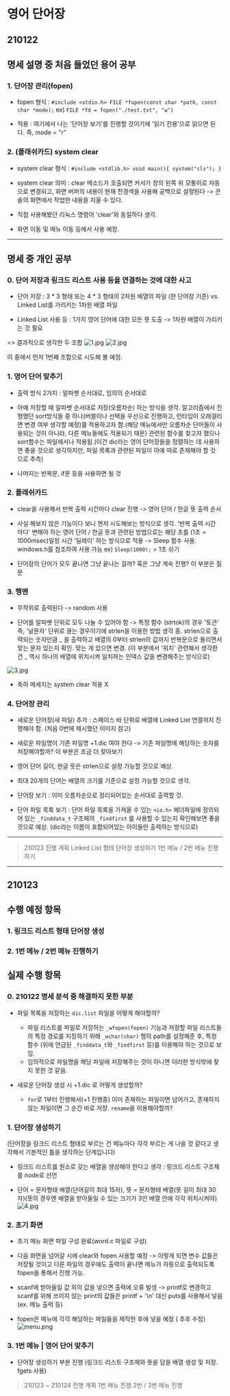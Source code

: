 영어 단어장
==============
210122
--------

## 명세 설명 중 처음 들었던 용어 공부

### 1. 단어장 관리(fopen)

- fopen 형식 :
`#include <stdio.h> FILE *fopen(const char *path, const char *mode);`
ex) 
`FILE *fd = fopen("./test.txt", "w")`

- 적용 : 여기에서 나는 '단어장 보기'를 진행할 것이기에 '읽기 전용'으로 읽으면 된다. 즉, mode = "r"

### 2. (플래쉬카드) system clear

- system clear 형식 :
`#include <stdlib.h> void main(){ system("cls"); }`

- system clear 의미 :
clear 메소드가 호출되면 커서가 창의 왼쪽 위 모퉁이로 자동으로 변경되고, 화면 버퍼의 내용이 현재 전경색을 사용해 공백으로 설정된다 -> 콘솔의 화면에서 작업한 내용을 지울 수 있다.

- 직접 사용해봤던 리눅스 명령어 'clear'와 동일하다 생각.

- 화면 이동 및 메뉴 이동 등에서 사용 예정.

* * *

## 명세 중 개인 공부

### 0. 단어 저장과 링크드 리스트 사용 등을 연결하는 것에 대한 사고

- 단어 저장 : 3 * 3 형태 또는 4 * 3 형태의 2차원 배열의 파일 (한 단어장 기준) vs Linked List를 가리키는 1차원 배열 파일

- Linked List 사용 등 : 1가지 영어 단어에 대한 모든 뜻 도출 -> 1차원 배열이 가리키는 것 필요

=> 결과적으로 생각한 두 조합
![1.jpg](./img/1.jpg)
![2.jpg](./img/2.jpg)

이 중에서 먼저 1번째 조합으로 시도해 볼 예정.

### 1. 영어 단어 맞추기

- 출력 방식 2가지 : 알파벳 순서대로, 임의의 순서대로

- 아예 저장할 때 알파벳 순서대로 저장(오름차순) 하는 방식을 생각. 알고리즘에서 진행했던 sort방식들 중 하나(버블이나 선택을 우선으로 진행하고, 런타임이 오래걸리면 변경 여부 생각할 예정)를 적용하고자 함.(해당 메뉴에서만 오름차순 단어들이 사용되는 것이 아니라, 다른 메뉴들에도 적용되기 때문) 관련된 함수를 찾고자 했으나 sort함수는 파일에서나 적용됨.(이건 dic라는 영어 단어장들을 정렬하는 데 사용하면 좋을 것으로 생각하지만, 파일 목록과 관련된 파일이 아예 따로 존재해야 할 것 으로 추측)

- 나머지는 반복문, if문 등을 사용하면 될 것

### 2. 플래쉬카드

- clear을 사용해서 반복 출력 시간마다 clear 진행 -> 영어 단어 / 한글 뜻 출력 순서

- 사실 해보지 않은 기능이다 보니 먼저 시도해보는 방식으로 생각. '반복 출력 시간 마다' 변해야 하는 영어 단어 / 한글 뜻과 관련된 방법으로는 해당 초를 (1초 = 1000msec)일정 시간 '딜레이' 하는 방식으로 적용 -> Sleep 함수 사용. windows.h를 참조하여 사용 가능 ex) `Sleep(1000);` = 1초 쉬기

- 단어장의 단어가 모두 끝나면 그냥 끝나는 걸까? 혹은 그냥 계속 진행? 이 부분은 질문

### 3. 행맨

- 무작위로 출력된다 -> random 사용

- 단어를 알파벳 단위로 모두 나눌 수 있어야 함 -> 특정 함수 (strtok)의 경우 '토큰' 즉, '널문자' 단위로 끊는 경우이기에 strlen을 이용한 방법 생각 중. strlen으로 출력되는 숫자만큼 _ 을 출력하고 배열의 0부터 strlen의 값까지 반복문으로 돌리면서 맞는 문자 있는지 확인. 맞는 게 있으면 변경.
(이 부분에서 '위치' 관련해서 생각한 건 _ 역시 하나의 배열에 위치시켜 일치하는 인덱스 값을 변경해주는 방식으로)

![3.jpg](./img/3.jpg)

- 축하 메세지는 system clear 적용 X

### 4. 단어장 관리

- 새로운 단어장(새 파일) 추가 : 스페이스 바 단위로 배열에 Linked List 연결까지 진행해야 함. (처음 0번에 제시했던 이미지 참고)

- 새로운 파일명이 기존 파일명 +1.dic 여야 한다 -> 기존 파일명에 해당하는 숫자를 저장해야할까? 이 부분은 조금 더 찾아보기

- 영어 단어 길이, 한글 뜻은 strlen으로 설정 가능할 것으로 예상.

- 최대 20개의 단어는 배열의 크기를 기준으로 설정 가능할 것으로 생각.

- 단어장 보기 : 이미 오름차순으로 정리되어있는 순서대로 출력할 것.

- 단어 파일 목록 보기 : 단어 파일 목록을 가져올 수 있는 `<io.h>` 헤더파일에 정의되어 있는 `_finddata_t` 구조체의 `_findfirst` 를 사용할 수 있는지 확인해보면 좋을 것으로 예상. (dic라는 이름이 포함되어있는 아이들만 출력하는 방식으로)

* * *

> 210123 진행 계획
> Linked List 형태 단어장 생성하기
> 1번 메뉴 / 2번 메뉴 진행하기

* * *

210123
-------------

## 수행 예정 항목

### 1. 링크드 리스트 형태 단어장 생성
### 2. 1번 메뉴 / 2번 메뉴 진행하기

## 실제 수행 항목

### 0. 210122 명세 분석 중 해결하지 못한 부분

* 파일 목록을 저장하는 `dic.list` 파일을 어떻게 해야할까?
	- 파일 리스트를 파일로 저장하는 `_wfopen(fopen)` 기능과 저장할 파일 리스트들의 특정 경로를 지정하기 위해 `_wchar(char)` 형의 path를 설정해준 후, 특정 함수 (위에 언급된 `_finddata_t`와 `_findfirst` 등)를 이용해야 하는 것으로 보임.
	- 임의적으로 파일명을 해당 파일에 저장해주는 것이 아니면 이러한 방식밖에 찾지 못한 것 같음.

* 새로운 단어장 생성 시 +1.dic 로 어떻게 생성할까?
	- `for`로 1부터 진행해서(+1 진행중) 이미 존재하는 파일이면 넘어가고, 존재하지 않는 파일이면 그 순간 바로 저장. `rename`을 이용해야할까?

### 1. 단어장 생성하기

(단어장을 링크드 리스트 형태로 부르는 건 메뉴마다 각각 부르는 게 나을 것 같다고 생각해서 기본적인 틀을 생각하는 단계입니다)
- 링크드 리스트를 원소로 갖는 배열을 생성해야 한다고 생각 : 링크드 리스트 구조체를 node로 선언

- 단어 = 문자형태 배열(단어길이 최대 15자), 뜻 = 문자형태 배열(뜻 길이 최대 30자)(뜻의 경우엔 배열을 받아들일 수 있는 크기가 3인 배열 안에 각각 위치시켜야)
![4.jpg](./img/4.jpg)

### 2. 초기 화면

- 초기 메뉴 화면 파일 구성 완료(word.c 파일로 구성)

- 다음 화면을 넘어갈 시에 clear와 fopen 사용할 예정 -> 이렇게 되면 변수 값들은 저장될 것이고 다른 파일의 경우에도 출력이 끝나면 메뉴가 자동으로 출력되도록 fopen을 통해서 진행 가능.

- scanf에 받아들일 값 외의 값을 넣으면 출력에 오류 발생 -> printf로 변경하고 scanf를 위해 쓰이지 않는 print의 값들은 printf + '\n' 대신 puts를 사용해서 넣음 (ex. 메뉴 출력 등)

- fopen은 메뉴에 각각 해당하는 파일들을 제작한 후에 넣을 예정 ( 추후 수정)
![menu.png](./img/menu.PNG)

### 3. 1번 메뉴 | 영어 단어 맞추기

- 단어장 생성하기 부분 진행 (링크드 리스트 구조체와 뜻을 담을 배열 생성 및 저장. fgets 사용)

> 210123 ~ 210124 진행 계획
> 1번 메뉴 진행
> 2번 / 3번 메뉴 진행
